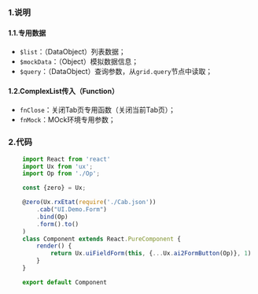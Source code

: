 ### 1.说明

#### 1.1.专用数据

* `$list`：（DataObject）列表数据；
* `$mockData`：（Object）模拟数据信息；
* `$query`：（DataObject）查询参数，从`grid.query`节点中读取；

#### 1.2.ComplexList传入（Function）

* `fnClose`：关闭Tab页专用函数（关闭当前Tab页）；
* `fnMock`：MOck环境专用参数；

### 2.代码

```javascript
    import React from 'react'
    import Ux from 'ux';
    import Op from './Op';

    const {zero} = Ux;

    @zero(Ux.rxEtat(require('./Cab.json'))
        .cab("UI.Demo.Form")
        .bind(Op)
        .form().to()
    )
    class Component extends React.PureComponent {
        render() {
            return Ux.uiFieldForm(this, {...Ux.ai2FormButton(Op)}, 1)
        }
    }

    export default Component
```